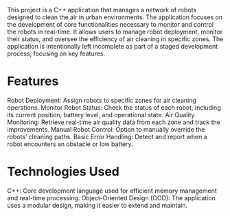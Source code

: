 This project is a C++ application that manages a network of robots designed to clean the air in urban environments. The application focuses on the development of core functionalities necessary to monitor and control the robots in real-time. It allows users to manage robot deployment, monitor their status, and oversee the efficiency of air cleaning in specific zones. The application is intentionally left incomplete as part of a staged development process, focusing on key features.

# Features
  Robot Deployment: Assign robots to specific zones for air cleaning operations.
  Monitor Robot Status: Check the status of each robot, including its current position, battery level, and operational state.
  Air Quality Monitoring: Retrieve real-time air quality data from each zone and track the improvements.
  Manual Robot Control: Option to manually override the robots’ cleaning paths.
  Basic Error Handling: Detect and report when a robot encounters an obstacle or low battery.
# Technologies Used
  C++: Core development language used for efficient memory management and real-time processing.
  Object-Oriented Design (OOD): The application uses a modular design, making it easier to extend and maintain.
